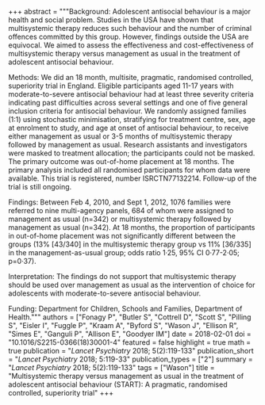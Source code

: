 +++
abstract = """Background: Adolescent antisocial behaviour is a major health and social problem. Studies in the USA have shown that multisystemic therapy reduces such behaviour and the number of criminal offences committed by this group. However, findings outside the USA are equivocal. We aimed to assess the effectiveness and cost-effectiveness of multisystemic therapy versus management as usual in the treatment of adolescent antisocial behaviour.

Methods: We did an 18 month, multisite, pragmatic, randomised controlled, superiority trial in England. Eligible participants aged 11-17 years with moderate-to-severe antisocial behaviour had at least three severity criteria indicating past difficulties across several settings and one of five general inclusion criteria for antisocial behaviour. We randomly assigned families (1:1) using stochastic minimisation, stratifying for treatment centre, sex, age at enrolment to study, and age at onset of antisocial behaviour, to receive either management as usual or 3-5 months of multisystemic therapy followed by management as usual. Research assistants and investigators were masked to treatment allocation; the participants could not be masked. The primary outcome was out-of-home placement at 18 months. The primary analysis included all randomised participants for whom data were available. This trial is registered, number ISRCTN77132214. Follow-up of the trial is still ongoing.

Findings: Between Feb 4, 2010, and Sept 1, 2012, 1076 families were referred to nine multi-agency panels, 684 of whom were assigned to management as usual (n=342) or multisystemic therapy followed by management as usual (n=342). At 18 months, the proportion of participants in out-of-home placement was not significantly different between the groups (13% [43/340] in the multisystemic therapy group vs 11% [36/335] in the management-as-usual group; odds ratio 1·25, 95% CI 0·77-2·05; p=0·37).

Interpretation: The findings do not support that multisystemic therapy should be used over management as usual as the intervention of choice for adolescents with moderate-to-severe antisocial behaviour.

Funding: Department for Children, Schools and Families, Department of Health."""
authors = ["Fonagy P", "Butler S", "Cottrell D", "Scott S", "Pilling S", "Eisler I", "Fuggle P", "Kraam A", "Byford S", "Wason J", "Ellison R", "Simes E", "Ganguli P", "Allison E", "Goodyer IM"]
date = 2018-02-01
doi = "10.1016/S2215-0366(18)30001-4"
featured = false
highlight = true
math = true
publication = "*Lancet Psychiatry* 2018; 5(2):119-133"
publication_short = "*Lancet Psychiatry* 2018; 5:119-33"
publication_types = ["2"]
summary = "*Lancet Psychiatry* 2018; 5(2):119-133"
tags = ["Wason"]
title = "Multisystemic therapy versus management as usual in the treatment of adolescent antisocial behaviour (START): A pragmatic, randomised controlled, superiority trial"
+++
